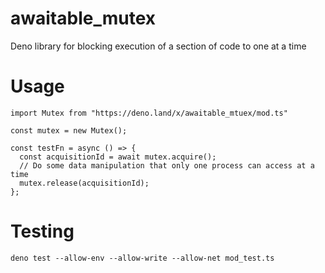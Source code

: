 # awaitable_mutex
Deno library for blocking execution of a section of code to one at a time

# Usage
```
import Mutex from "https://deno.land/x/awaitable_mtuex/mod.ts"

const mutex = new Mutex();

const testFn = async () => {
  const acquisitionId = await mutex.acquire();
  // Do some data manipulation that only one process can access at a time
  mutex.release(acquisitionId);
};
```

# Testing
```
deno test --allow-env --allow-write --allow-net mod_test.ts
```
